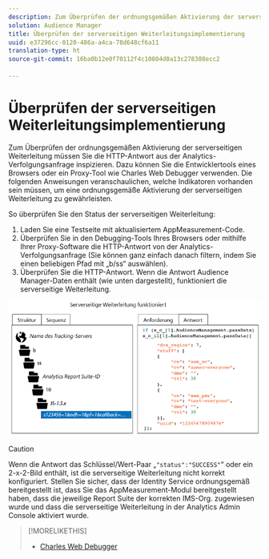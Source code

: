 ```yaml
---
description: Zum Überprüfen der ordnungsgemäßen Aktivierung der serverseitigen Weiterleitung müssen Sie die HTTP-Antwort aus der Analytics-Verfolgungsanfrage inspizieren. Dazu können Sie die Entwicklertools eines Browsers oder ein Proxy-Tool wie Charles Web Debugger verwenden. Die folgenden Anweisungen veranschaulichen, welche Indikatoren vorhanden sein müssen, um eine ordnungsgemäße Aktivierung der serverseitigen Weiterleitung zu gewährleisten.
solution: Audience Manager
title: Überprüfen der serverseitigen Weiterleitungsimplementierung
uuid: e37296cc-0120-486a-a4ca-78d648cf6a11
translation-type: ht
source-git-commit: 16ba0b12e0f70112f4c10804d0a13c278388ecc2

---
```



# Überprüfen der serverseitigen Weiterleitungsimplementierung

Zum Überprüfen der ordnungsgemäßen Aktivierung der serverseitigen Weiterleitung müssen Sie die HTTP-Antwort aus der Analytics-Verfolgungsanfrage inspizieren. Dazu können Sie die Entwicklertools eines Browsers oder ein Proxy-Tool wie Charles Web Debugger verwenden. Die folgenden Anweisungen veranschaulichen, welche Indikatoren vorhanden sein müssen, um eine ordnungsgemäße Aktivierung der serverseitigen Weiterleitung zu gewährleisten.

So überprüfen Sie den Status der serverseitigen Weiterleitung:

1. Laden Sie eine Testseite mit aktualisiertem AppMeasurement-Code.
1. Überprüfen Sie in den Debugging-Tools Ihres Browsers oder mithilfe Ihrer Proxy-Software die HTTP-Antwort von der Analytics-Verfolgungsanfrage (Sie können ganz einfach danach filtern, indem Sie einen beliebigen Pfad mit „b/ss“ auswählen).
1. Überprüfen Sie die HTTP-Antwort. Wenn die Antwort Audience Manager-Daten enthält (wie unten dargestellt), funktioniert die serverseitige Weiterleitung.

![](assets/ssf-succeed.png)

>[!CAUTION]
>
>Wenn die Antwort das Schlüssel/Wert-Paar „`"status":"SUCCESS"`“ oder ein 2-x-2-Bild enthält, ist die serverseitige Weiterleitung nicht korrekt konfiguriert. Stellen Sie sicher, dass der Identity Service ordnungsgemäß bereitgestellt ist, dass Sie das AppMeasurement-Modul bereitgestellt haben, dass die jeweilige Report Suite der korrekten IMS-Org. zugewiesen wurde und dass die serverseitige Weiterleitung in der Analytics Admin Console aktiviert wurde.

>[!MORELIKETHIS]
>
>* [Charles Web Debugger](https://www.charlesproxy.com/)

